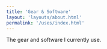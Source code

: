 ```yaml
---
title: 'Gear & Software'
layout: 'layouts/about.html'
permalink: '/uses/index.html'
---
```


The gear and software I currently use.

